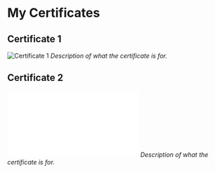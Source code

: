 # My Certificates

## Certificate 1
![Certificate 1](certificates/certificate1.jpg)
*Description of what the certificate is for.*

## Certificate 2
![Certificate 2](certificates/certificate2.pdf)
*Description of what the certificate is for.*
